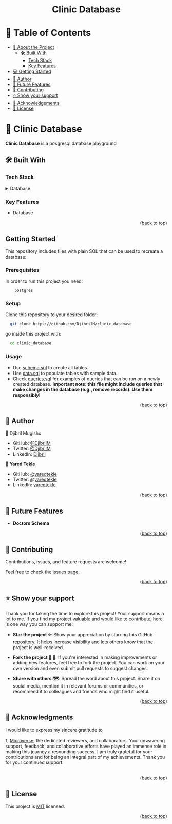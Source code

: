 
<div align="center">

  <h1><b>Clinic Database</b></h1>

</div>


<!-- TABLE OF CONTENTS -->

# 📗 Table of Contents

- [📖 About the Project](#about-project)
  - [🛠 Built With](#built-with)
    - [Tech Stack](#tech-stack)
    - [Key Features](#key-features)
  <!-- - [🚀 Live Demo](#live-demo) -->
- [💻 Getting Started](#getting-started)
- [👥 Author](#author)
- [🔭 Future Features](#future-features)
- [🤝 Contributing](#contributing)
- [⭐️ Show your support](#support)
- [🙏 Acknowledgements](#acknowledgements)
- [📝 License](#license)

<!-- PROJECT DESCRIPTION -->

# 📖 Clinic Database <a name="about-project"></a>


**Clinic Database** is a posgresql database playground

## 🛠 Built With <a name="built-with"></a>

### Tech Stack <a name="tech-stack"></a>

<details>
<summary>Database</summary>
  <ul>
    <li><a href="https://www.postgresql.org/">PostgreSQL</a></li>
  </ul>
</details>

<!-- Features -->

### Key Features <a name="key-features"></a>

- Database

<p align="right">(<a href="#readme-top">back to top</a>)</p>

<!-- LIVE DEMO -->

<!-- ## 🚀 Live Demo <a name="live-demo"></a>

> Add a link to your deployed project.

- [Live Demo Link](<replace-with-your-deployment-URL>)

 -->

<!-- GETTING STARTED -->

## Getting Started

This repository includes files with plain SQL that can be used to recreate a database:

### Prerequisites

In order to run this project you need:

```
    postgres
```

### Setup

Clone this repository to your desired folder:

```sh
  git clone https://github.com/DjibrilM/clinic_database
```
go inside this project with:

```sh
  cd clinic_database
```

### Usage



- Use [schema.sql](./schema.sql) to create all tables.
- Use [data.sql](./data.sql) to populate tables with sample data.
- Check [queries.sql](./queries.sql) for examples of queries that can be run on a newly created database. **Important note: this file might include queries that make changes in the database (e.g., remove records). Use them responsibly!**

<p align="right">(<a href="#readme-top">back to top</a>)</p>

<!-- AUTHORS -->

## 👥 Author <a name="author"></a>

👤 Djibril Mugisho

- GitHub: [@DjibrilM](https://github.com/DjibrilM)
- Twitter: [@DjibrilM](https://twitter.com/DjibrilMugisho/)
- LinkedIn: [Djibril](https://www.linkedin.com/in/djibril-mugisho/)

👤 **Yared Tekle**

- GitHub: [@yaredtekle](https://github.com/yaredtekle022/)
- Twitter: [@yaredtekle](https://twitter.com/YaredTekle22/)
- LinkedIn: [yaredtekle](https://www.linkedin.com/in/yared-tekle-5708ba22b/)

<p align="right">(<a href="#readme-top">back to top</a>)</p>

<!-- FUTURE FEATURES -->

## 🔭 Future Features <a name="future-features"></a>

- **Doctors Schema**

<p align="right">(<a href="#readme-top">back to top</a>)</p>

<!-- CONTRIBUTING -->

## 🤝 Contributing <a name="contributing"></a>

Contributions, issues, and feature requests are welcome!

Feel free to check the [issues page](../../issues/).

<p align="right">(<a href="#readme-top">back to top</a>)</p>

<!-- SUPPORT -->

## ⭐️ Show your support <a name="support"></a>

Thank you for taking the time to explore this project! Your support means a lot to me. If you find my project valuable and would like to contribute, here is one way you can support me:

 - <b>Star the project ⭐️</b>: Show your appreciation by starring this GitHub repository. It helps increase visibility and lets others know that the project is well-received.

 - <b>Fork the project 🍴 🎣</b>: If you're interested in making improvements or adding new features, feel free to fork the project. You can work on your own version and even submit pull requests to suggest changes.

 - <b>Share with others 🗺️</b>: Spread the word about this project. Share it on social media, mention it in relevant forums or communities, or recommend it to colleagues and friends who might find it useful.

<p align="right">(<a href="#readme-top">back to top</a>)</p>

<!-- ACKNOWLEDGEMENTS -->

## 🙏 Acknowledgments <a name="acknowledgements"></a>

I would like to express my sincere gratitude to <br><br>
1, [Microverse](https://github.com/microverseinc), the dedicated reviewers, and collaborators. Your unwavering support, feedback, and collaborative efforts have played an immense role in making this journey a resounding success. I am truly grateful for your contributions and for being an integral part of my achievements. Thank you for your continued support.
<br><br>

<p align="right">(<a href="#readme-top">back to top</a>)</p>

<!-- LICENSE -->

## 📝 License <a name="license"></a>

This project is [MIT](./LICENSE) licensed.

<p align="right">(<a href="#readme-top">back to top</a>)</p>